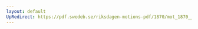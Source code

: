 ```yaml
---
layout: default
UpRedirect: https://pdf.swedeb.se/riksdagen-motions-pdf/1870/mot_1870__ak__00001/mot_1870__ak__00001_001.pdf
---
```

